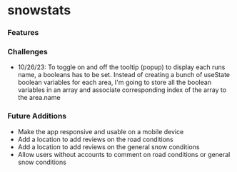 # snowstats

### Features

### Challenges

- 10/26/23: To toggle on and off the tooltip (popup) to display each runs name, a booleans has to be set. Instead of creating a bunch of useState boolean variables for each area, I'm going to store all the boolean variables in an array and associate corresponding index of the array to the area.name

### Future Additions

- Make the app responsive and usable on a mobile device
- Add a location to add reviews on the road conditions
- Add a location to add reviews on the general snow conditions
- Allow users without accounts to comment on road conditions or general snow conditions
